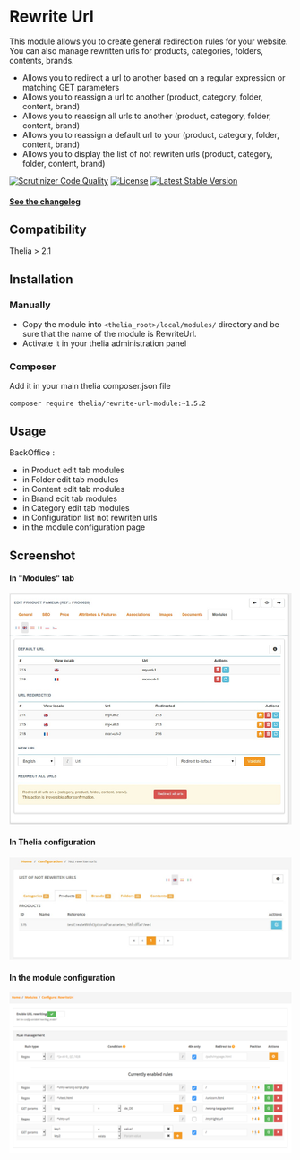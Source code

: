 # Rewrite Url

This module allows you to create general redirection rules for your website. You can also manage rewritten urls for products, categories, folders, contents, brands.

* Allows you to redirect a url to another based on a regular expression or matching GET parameters
* Allows you to reassign a url to another (product, category, folder, content, brand)
* Allows you to reassign all urls to another (product, category, folder, content, brand)
* Allows you to reassign a default url to your (product, category, folder, content, brand)
* Allows you to display the list of not rewriten urls (product, category, folder, content, brand)

[![Scrutinizer Code Quality](https://scrutinizer-ci.com/g/thelia-modules/RewriteUrl/badges/quality-score.png?b=master)](https://scrutinizer-ci.com/g/thelia-modules/RewriteUrl/?branch=master)
[![License](https://poser.pugx.org/thelia/rewrite-url-module/license)](https://packagist.org/packages/thelia/rewrite-url-module)
[![Latest Stable Version](https://poser.pugx.org/thelia/rewrite-url-module/v/stable)](https://packagist.org/packages/thelia/rewrite-url-module)

#### [See the changelog](https://github.com/thelia-modules/RewriteUrl/blob/master/CHANGELOG.md)

## Compatibility

Thelia > 2.1

## Installation

### Manually

* Copy the module into ```<thelia_root>/local/modules/``` directory and be sure that the name of the module is RewriteUrl.
* Activate it in your thelia administration panel

### Composer

Add it in your main thelia composer.json file

```
composer require thelia/rewrite-url-module:~1.5.2
```

## Usage

BackOffice :
- in Product edit tab modules
- in Folder edit tab modules
- in Content edit tab modules
- in Brand edit tab modules
- in Category edit tab modules
- in Configuration list not rewriten urls
- in the module configuration page

## Screenshot

#### In "Modules" tab

![RewriteUrl](https://github.com/thelia-modules/RewriteUrl/blob/master/screenshot/screenshot-1.jpeg)

#### In Thelia configuration

![RewriteUrl](https://github.com/thelia-modules/RewriteUrl/blob/master/screenshot/screenshot-2.jpeg)

#### In the module configuration

![RewriteUrl](https://github.com/thelia-modules/RewriteUrl/blob/master/screenshot/screenshot-3.png)
